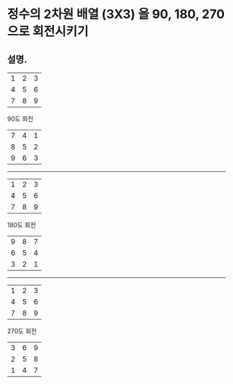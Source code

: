 # 정수의 2차원 배열 (3X3) 을 90, 180, 270으로 회전시키기
## 설명.
||||                    
|------|---|---|        
|1|2|3|              
|4|5|6|   
|7|8|9|              
 90도 회전
  
||||                    
|------|---|---|        
|7|4|1|              
|8|5|2|   
|9|6|3|   

---

||||                    
|------|---|---|        
|1|2|3|              
|4|5|6|   
|7|8|9|              
180도 회전
  
||||                    
|------|---|---|        
|9|8|7|              
|6|5|4|   
|3|2|1|
---
||||                    
|------|---|---|        
|1|2|3|              
|4|5|6|   
|7|8|9|              
 270도 회전
  
||||                    
|------|---|---|        
|3|6|9|              
|2|5|8|   
|1|4|7|